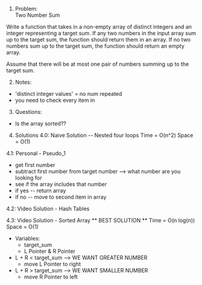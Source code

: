 1. Problem:  
Two Number Sum

Write a function that takes in a non-empty array of distinct integers and an integer representing a target sum. If any two numbers in the input array sum up to the target sum, the function should return them in an array. If no two numbers sum up to the target sum, the function should return an empty array. 

Assume that there will be at most one pair of numbers summing up to the target sum. 

2. Notes:
- 'distinct integer values' = no num repeated
- you need to check every item in 

3. Questions:
- Is the array sorted??

4. Solutions
4.0: Naive Solution -- Nested four loops
Time = O(n^2)
Space = O(1)

4.1:  Personal - Pseudo_1
- get first number
- subtract first number from target number --> what number are you looking for
- see if the array includes that number 
- if yes -- return array
- if no -- move to second item in array

4.2: Video Solution - Hash Tables

4.3:  Video Solution - Sorted Array 
** BEST SOLUTION **
Time = O(n log(n))
Space = O(1)
- Variables: 
    - target_sum 
    - L Pointer & R Pointer
- L + R < target_sum --> WE WANT GREATER NUMBER
    - move L Pointer to right
- L + R > target_sum --> WE WANT SMALLER NUMBER
    - move R Pointer to left